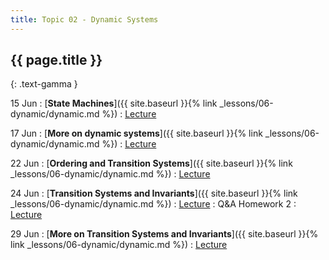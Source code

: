 ```yaml
---
title: Topic 02 - Dynamic Systems
---
```


## {{ page.title }}
{: .text-gamma }

15 Jun
: [**State Machines**]({{ site.baseurl }}{% link _lessons/06-dynamic/dynamic.md %})
  : [Lecture](https://youtu.be/LV8hcHDwbbs)

17 Jun
: [**More on dynamic systems**]({{ site.baseurl }}{% link _lessons/06-dynamic/dynamic.md %})
  : [Lecture](https://youtu.be/sE1rTUzwlis)

22 Jun
: [**Ordering and Transition Systems**]({{ site.baseurl }}{% link _lessons/06-dynamic/dynamic.md %})
  : [Lecture](https://youtu.be/5vcDPDpTLzQ)

24 Jun
: [**Transition Systems and Invariants**]({{ site.baseurl }}{% link _lessons/06-dynamic/dynamic.md %})
  : [Lecture](https://youtu.be/GQfAE6VLae4)
: Q&A Homework 2
  : [Lecture](https://youtu.be/IJIIbqjjuHQ)

29 Jun
: [**More on Transition Systems and Invariants**]({{ site.baseurl }}{% link _lessons/06-dynamic/dynamic.md %})
  : [Lecture](https://youtu.be/3GEfpFbpJp4)
